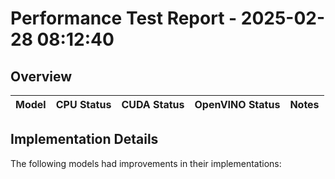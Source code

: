 # Performance Test Report - 2025-02-28 08:12:40

## Overview

| Model | CPU Status | CUDA Status | OpenVINO Status | Notes |
|-------|------------|-------------|-----------------|-------|

## Implementation Details

The following models had improvements in their implementations:

